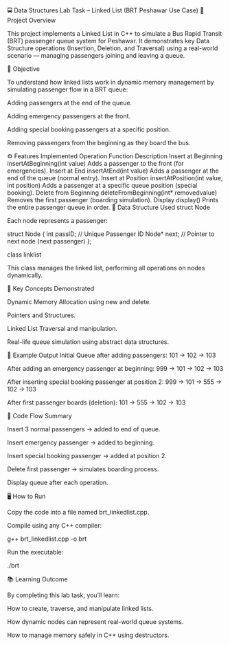 🚍 Data Structures Lab Task – Linked List (BRT Peshawar Use Case)
📘 Project Overview

This project implements a Linked List in C++ to simulate a Bus Rapid Transit (BRT) passenger queue system for Peshawar.
It demonstrates key Data Structure operations (Insertion, Deletion, and Traversal) using a real-world scenario — managing passengers joining and leaving a queue.

🎯 Objective

To understand how linked lists work in dynamic memory management by simulating passenger flow in a BRT queue:

Adding passengers at the end of the queue.

Adding emergency passengers at the front.

Adding special booking passengers at a specific position.

Removing passengers from the beginning as they board the bus.

⚙️ Features Implemented
Operation	Function	Description
Insert at Beginning	insertAtBeginning(int value)	Adds a passenger to the front (for emergencies).
Insert at End	insertAtEnd(int value)	Adds a passenger at the end of the queue (normal entry).
Insert at Position	insertAtPosition(int value, int position)	Adds a passenger at a specific queue position (special booking).
Delete from Beginning	deleteFromBeginning(int* removedvalue)	Removes the first passenger (boarding simulation).
Display	display()	Prints the entire passenger queue in order.
🧩 Data Structure Used
struct Node

Each node represents a passenger:

struct Node {
    int passID;   // Unique Passenger ID
    Node* next;   // Pointer to next node (next passenger)
};

class linklist

This class manages the linked list, performing all operations on nodes dynamically.

🧠 Key Concepts Demonstrated

Dynamic Memory Allocation using new and delete.

Pointers and Structures.

Linked List Traversal and manipulation.

Real-life queue simulation using abstract data structures.

🧾 Example Output
Initial Queue after adding passengers:
101 -> 102 -> 103

After adding an emergency passenger at beginning:
999 -> 101 -> 102 -> 103

After inserting special booking passenger at position 2:
999 -> 101 -> 555 -> 102 -> 103

After first passenger boards (deletion):
101 -> 555 -> 102 -> 103

🧮 Code Flow Summary

Insert 3 normal passengers → added to end of queue.

Insert emergency passenger → added to beginning.

Insert special booking passenger → added at position 2.

Delete first passenger → simulates boarding process.

Display queue after each operation.

🖥️ How to Run

Copy the code into a file named brt_linkedlist.cpp.

Compile using any C++ compiler:

g++ brt_linkedlist.cpp -o brt


Run the executable:

./brt

📚 Learning Outcome

By completing this lab task, you’ll learn:

How to create, traverse, and manipulate linked lists.

How dynamic nodes can represent real-world queue systems.

How to manage memory safely in C++ using destructors.
